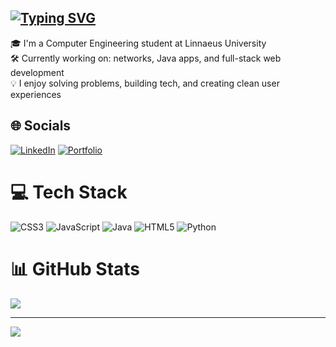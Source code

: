 ## [![Typing SVG](https://readme-typing-svg.demolab.com?font=Fira+Code&weight=800&pause=1000&color=F7F7F7&repeat=false&width=435&lines=Hi%2C+I'm+Danny+%F0%9F%91%8B)](https://git.io/typing-svg)
🎓 I'm a Computer Engineering student at Linnaeus University  <br>
🛠️ Currently working on: networks, Java apps, and full-stack web development <br>
💡 I enjoy solving problems, building tech, and creating clean user experiences 

## 🌐 Socials
[![LinkedIn](https://img.shields.io/badge/LinkedIn-0077B5?style=for-the-badge&logo=linkedin&logoColor=white)](https://linkedin.com/in/danny-nguyen-54b4b1305)
[![Portfolio](https://img.shields.io/badge/Portfolio-000000?style=for-the-badge)](https://dannywiing.github.io/Portfolio/)

# 💻 Tech Stack
![CSS3](https://img.shields.io/badge/css3-%231572B6.svg?style=for-the-badge&logo=css3&logoColor=white) ![JavaScript](https://img.shields.io/badge/javascript-%23323330.svg?style=for-the-badge&logo=javascript&logoColor=%23F7DF1E) ![Java](https://img.shields.io/badge/java-%23ED8B00.svg?style=for-the-badge&logo=openjdk&logoColor=white) ![HTML5](https://img.shields.io/badge/html5-%23E34F26.svg?style=for-the-badge&logo=html5&logoColor=white) ![Python](https://img.shields.io/badge/python-3670A0?style=for-the-badge&logo=python&logoColor=ffdd54)
# 📊 GitHub Stats
![](https://github-readme-stats.vercel.app/api?username=dannywiing&theme=dark&hide_border=true&include_all_commits=true&count_private=false)<br/>



---
[![](https://visitcount.itsvg.in/api?id=dannywiing&icon=0&color=0)](https://visitcount.itsvg.in)

<!-- Proudly created with GPRM ( https://gprm.itsvg.in ) -->


